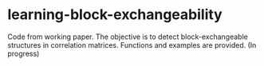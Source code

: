 # learning-block-exchangeability
Code from working paper. The objective is to detect block-exchangeable structures in correlation matrices. Functions and examples are provided. (In progress)
